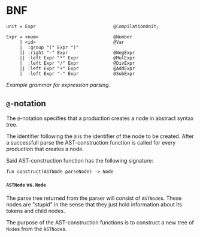 # BNF
```
unit = Expr                             @CompilationUnit;

Expr = <num>                            @Number
     | <id>                             @Var
     |  :group "(" Expr ")"
     || :right "-" Expr                 @NegExpr
     || :left Expr "*" Expr             @MulExpr
     |  :left Expr "/" Expr             @DivExpr
     || :left Expr "+" Expr             @AddExpr
     |  :left Expr "-" Expr             @SubExpr
```
_Example grammar for expression parsing._

## `@`-notation
The `@`-notation specifies that a production creates a node in abstract syntax tree.

The identifier following the `@` is the identifier of the node to be created. After a successfull parse the AST-construction function is called for every production that creates a node.

Said AST-construction function has the following signature:
```
fun construct(ASTNode parseNode) -> Node
```

#### `ASTNode` vs. `Node`
The parse tree returned from the parser will consist of `ASTNode`s. These nodes are "stupid" in the sense that they just hold information about its tokens and child nodes.

The purpose of the AST-construction functions is to construct a new tree of `Node`s from the `ASTNode`s. 
